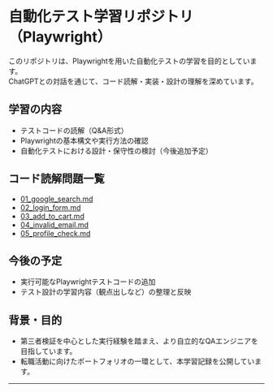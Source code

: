 # 自動化テスト学習リポジトリ（Playwright）

このリポジトリは、Playwrightを用いた自動化テストの学習を目的としています。  
ChatGPTとの対話を通じて、コード読解・実装・設計の理解を深めています。

## 学習の内容
- テストコードの読解（Q&A形式）
- Playwrightの基本構文や実行方法の確認
- 自動化テストにおける設計・保守性の検討（今後追加予定）

## コード読解問題一覧

- [01_google_search.md](./02_reading_exercises/01_google_search.md)
- [02_login_form.md](./02_reading_exercises/02_login_form.md)
- [03_add_to_cart.md](./02_reading_exercises/03_add_to_cart.md)
- [04_invalid_email.md](02_reading_exercises/04_invalid_email.md)
- [05_profile_check.md](02_reading_exercises/05_profile_check.md)

## 今後の予定
- 実行可能なPlaywrightテストコードの追加
- テスト設計の学習内容（観点出しなど）の整理と反映

## 背景・目的
- 第三者検証を中心とした実行経験を踏まえ、より自立的なQAエンジニアを目指しています。
- 転職活動に向けたポートフォリオの一環として、本学習記録を公開しています。
---
